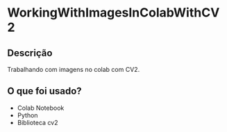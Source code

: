# WorkingWithImagesInColabWithCV2

## Descrição

Trabalhando com imagens no colab com CV2.

## O que foi usado?

- Colab Notebook
- Python
- Biblioteca cv2
